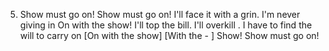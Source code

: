 5. Show must go on!
Show must go on!
I'll face it with a grin.
I'm never giving in
On with the show!
I'll top the bill.
I'll overkill .
I have to find the will to
carry on [On with the show]
[With the - ] Show!
Show must go on!
